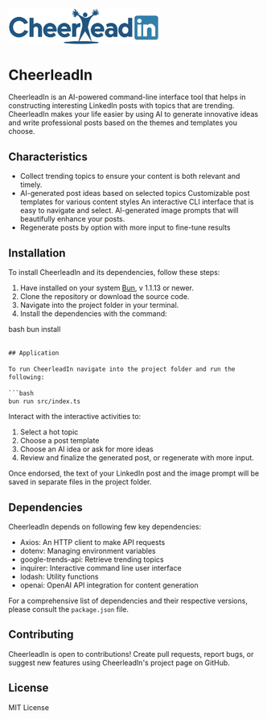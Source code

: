 <img src="public/logo.png" alt="CheerleadIn Logo" width="300"/>

# CheerleadIn

CheerleadIn is an AI-powered command-line interface tool that helps in constructing interesting LinkedIn posts with topics that are trending. CheerleadIn makes your life easier by using AI to generate innovative ideas and write professional posts based on the themes and templates you choose.

## Characteristics

- Collect trending topics to ensure your content is both relevant and timely.
- AI-generated post ideas based on selected topics
  Customizable post templates for various content styles
  An interactive CLI interface that is easy to navigate and select.
  AI-generated image prompts that will beautifully enhance your posts.
- Regenerate posts by option with more input to fine-tune results

## Installation

To install CheerleadIn and its dependencies, follow these steps:

1. Have installed on your system [Bun](https://bun.sh), v 1.1.13 or newer.
2. Clone the repository or download the source code.
3. Navigate into the project folder in your terminal.
4. Install the dependencies with the command:

bash
bun install

````

## Application

To run CheerleadIn navigate into the project folder and run the following:

```bash
bun run src/index.ts
````

Interact with the interactive activities to:

1. Select a hot topic
2. Choose a post template
3. Choose an AI idea or ask for more ideas
4. Review and finalize the generated post, or regenerate with more input.

Once endorsed, the text of your LinkedIn post and the image prompt will be saved in separate files in the project folder.

## Dependencies

CheerleadIn depends on following few key dependencies:

- Axios: An HTTP client to make API requests
- dotenv: Managing environment variables
- google-trends-api: Retrieve trending topics
- inquirer: Interactive command line user interface
- lodash: Utility functions
- openai: OpenAI API integration for content generation

For a comprehensive list of dependencies and their respective versions, please consult the `package.json` file.

## Contributing

CheerleadIn is open to contributions! Create pull requests, report bugs, or suggest new features using CheerleadIn's project page on GitHub.

## License

MIT License
